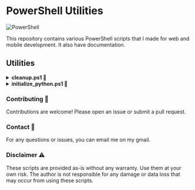# PowerShell Utilities

![PowerShell](https://img.shields.io/badge/PowerShell-5391FE?style=for-the-badge&logo=powershell&logoColor=white)

This repository contains various PowerShell scripts that I made for web and mobile development. It also have documentation.

## Utilities

<details>
<summary><strong>cleanup.ps1 🧹</strong></summary>

The `cleanup.ps1` script will remove specific folders from a given directory. I made this script because of the slow deletion of cache folders in my nextjs projects on Windows 11 file explorer.

> **Note**: Ensure you have the necessary permissions to delete folders in the specified directory.

### Usage

To run this script in PowerShell, navigate to the directory containing the script and execute the following command:

```powershell
.\cleanup.ps1
```

### Parameters

- `-path`: Specifies the root directory where the cleanup should start. Defaults to the current directory.
- `-dryRun`: If specified, the script will only display the folders that would be removed without actually deleting them.
- `-verbose`: If specified, the script will display additional information about the folders being scanned.

### Example

```powershell
.\cleanup.ps1 -path "C:\Projects\MyApp" -dryRun -verbose
```

### Features ✨

- **Interactive Folder Selection**: Prompts the user to enter the folders to remove.
- **Folder Existence Check**: Verifies if the specified folders exist before proceeding.
- **Confirmation Prompt**: Asks for final confirmation before deleting the folders.
- **Progress Display**: Shows the progress of the cleanup operation.
- **Size Calculation**: Calculates and displays the size of the folders being removed.

### Script Details 📝

The script performs the following steps:

1. Prompts the user to enter the folders to remove.
2. Checks if the specified folders exist.
3. Asks for final confirmation before proceeding.
4. Recursively scans the specified directory and removes the specified folders.
5. Displays the total size of the removed folders and the time taken for the cleanup.

### Notes

- Use the `-dryRun` switch to preview the folders that will be deleted without actually removing them.

### Cleanup Script Demo
![Video](https://github.com/Vustron/Powershell_Utilities/blob/f9e117a6e88626015cf5c11a3311af0cfa7b7bc3/assets/cleanup.mp4)
</details>

<details>
<summary><strong>initialize_python.ps1 🐍</strong></summary>

The `initialize_python.ps1` script will set up a Python virtual environment, check python versions and create initial Python files. I made this to instantiate python with virtual environments quickly.

> **Note**: Ensure you have Python installed on your system.

### Usage

To run this script in PowerShell, navigate to the directory containing the script and execute the following command:

```powershell
.\initialize_python.ps1
```

### Features ✨

- **Virtual Environment Creation**: Creates a Python virtual environment in the specified directory.
- **Python Version Selection**: Prompts the user to select the Python version for the virtual environment.
- **Initial File Creation**: Creates `main.py` and `__init__.py` files in the project directory.

### Script Details 📝

The script performs the following steps:

1. Checks if Python is installed and retrieves its version.
2. Checks if `virtualenv` is installed, and installs it if necessary.
3. Lists available Python versions and prompts the user to select one.
4. Creates a irtual environment  using the selected Python version5. Activates the virtual environment.
6. Creates `main.py` and `__init__.py` files in the project directory.

### Notes

- Ensure you have the necessary permissions to create files and directories in the specified path.

### Initialize Python Script Demo
![Video](https://github.com/Vustron/Powershell_Utilities/blob/f9e117a6e88626015cf5c11a3311af0cfa7b7bc3/assets/initialize_python.mp4)
</details>

### Contributing 🤝

Contributions are welcome! Please open an issue or submit a pull request.

### Contact 📧

For any questions or issues, you can email me on my gmail.

### Disclaimer ⚠️

These scripts are provided as-is without any warranty. Use them at your own risk. The author is not responsible for any damage or data loss that may occur from using these scripts.
